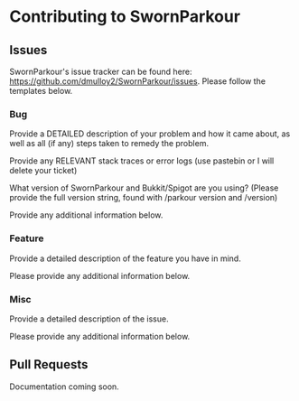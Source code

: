 # Contributing to SwornParkour

## Issues

SwornParkour's issue tracker can be found here: https://github.com/dmulloy2/SwornParkour/issues. Please follow the templates below.

### Bug

Provide a DETAILED description of your problem and how it came about, as well as all (if any) steps taken to remedy the problem.


Provide any RELEVANT stack traces or error logs (use pastebin or I will delete your ticket)


What version of SwornParkour and Bukkit/Spigot are you using? (Please provide the full version string, found with /parkour version and /version)


Provide any additional information below.

### Feature

Provide a detailed description of the feature you have in mind.

Please provide any additional information below.

### Misc

Provide a detailed description of the issue.

Please provide any additional information below.

## Pull Requests

Documentation coming soon.